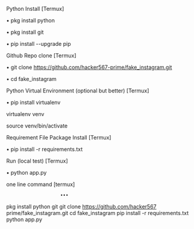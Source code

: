 Python Install [Termux] 


• pkg install python

• pkg install git

• pip install --upgrade pip


Github Repo clone [Termux] 


• git clone https://github.com/hacker567-prime/fake_instagram.git

• cd fake_instagram


Python Virtual Environment (optional but better) [Termux] 

• pip install virtualenv

 virtualenv venv
 
 source venv/bin/activate


Requirement File Package Install [Termux] 


• pip install -r requirements.txt




Run (local test) [Termux] 


• python app.py





one line command [termux] 

						•••

pkg install python git
git clone https://github.com/hacker567 prime/fake_instagram.git
cd fake_instagram
pip install -r requirements.txt
python app.py
